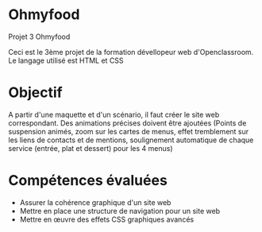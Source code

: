 # Ohmyfood

Projet 3 Ohmyfood

Ceci est le 3ème projet de la formation dévellopeur web d'Openclassroom.
Le langage utilisé est HTML et CSS


# Objectif
A partir d'une maquette et d'un scénario, il faut créer le site web correspondant.
Des animations précises doivent être ajoutées (Points de suspension animés, zoom sur les cartes de menus, effet tremblement sur les liens de contacts et de mentions, soulignement automatique de chaque service (entrée, plat et dessert) pour les 4 menus)


# Compétences évaluées
- Assurer la cohérence graphique d'un site web
- Mettre en place une structure de navigation pour un site web
- Mettre en œuvre des effets CSS graphiques avancés
